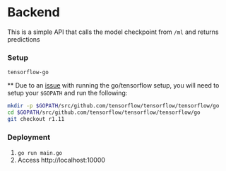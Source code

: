 # Backend

This is a simple API that calls the model checkpoint from `/ml` and returns predictions

### Setup

`tensorflow-go`

** Due to an [issue](https://github.com/tensorflow/tensorflow/issues/39744) with running the go/tensorflow setup, you will need to setup your `$GOPATH` and run the following:

```bash
mkdir -p $GOPATH/src/github.com/tensorflow/tensorflow/tensorflow/go
cd $GOPATH/src/github.com/tensorflow/tensorflow/tensorflow/go
git checkout r1.11 
```

### Deployment

1. `go run main.go`
2. Access http://localhost:10000